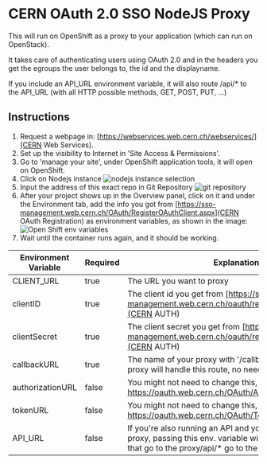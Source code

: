 # CERN OAuth 2.0 SSO NodeJS Proxy

This will run on OpenShift as a proxy to your application (which can run on OpenStack).

It takes care of authenticating users using OAuth 2.0 and in the headers you get the egroups the user belongs to, the id and the displayname.

If you include an API_URL environment variable, it will also route /api/\* to the API_URL (with all HTTP possible methods, GET, POST, PUT, ...)

## Instructions

1. Request a webpage in: [https://webservices.web.cern.ch/webservices/](CERN Web Services).
2. Set up the visibility to Internet in 'Site Access & Permissions'.
3. Go to 'manage your site', under OpenShift application tools, it will open on OpenShift.
4. Click on Nodejs instance ![nodejs instance selection](https://github.com/fabioespinosa/cern-oauth2-sso-node-proxy/blob/master/readme_images/2.png 'Nodejs container')
5. Input the address of this exact repo in Git Repository ![git repository](https://github.com/fabioespinosa/cern-oauth2-sso-node-proxy/blob/master/readme_images/3.png 'git repository link')
6. After your project shows up in the Overview panel, click on it and under the Environment tab, add the info you got from [https://sso-management.web.cern.ch/OAuth/RegisterOAuthClient.aspx](CERN OAuth Registration) as environment variables, as shown in the image: ![Open Shift env variables](https://github.com/fabioespinosa/cern-oauth2-sso-node-proxy/blob/master/readme_images/4.png 'Open Shift env variables')
7. Wait until the container runs again, and it should be working.

| Environment Variable | Required | Explanation                                                                                                                                                                    |
| -------------------- | -------- | ------------------------------------------------------------------------------------------------------------------------------------------------------------------------------ |
| CLIENT_URL           | true     | The URL you want to proxy                                                                                                                                                      |
| clientID             | true     | The client id you get from [https://sso-management.web.cern.ch/oauth/registeroauthclient.aspx](CERN AUTH)                                                                      |
| clientSecret         | true     | The client secret you get from [https://sso-management.web.cern.ch/oauth/registeroauthclient.aspx](CERN AUTH)                                                                  |
| callbackURL          | true     | The name of your proxy with '/callback' in the end. The proxy will handle this route, no need to set it up yourself                                                            |
| authorizationURL     | false    | You might not need to change this, it defaults to https://oauth.web.cern.ch/OAuth/Authorize                                                                                    |
| tokenURL             | false    | You might not need to change this, it defaults to https://oauth.web.cern.ch/OAuth/Token                                                                                        |
| API_URL              | false    | If you're also running an API and you want to re-use this proxy, passing this env. variable will make all requests that go to the proxy/api/\* go to the API_URL you provided. |
